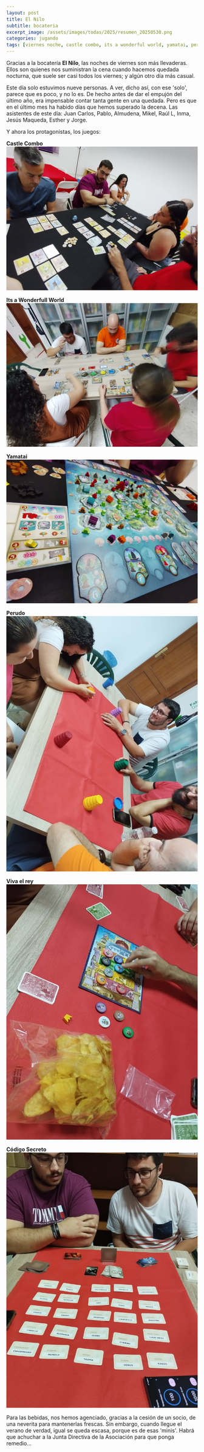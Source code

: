 ```yaml
---
layout: post
title: El Nilo
subtitle: bocateria
excerpt_image: /assets/images/todas/2025/resumen_20250530.png
categories: jugando
tags: [viernes noche, castle combo, its a wonderful world, yamatai, perudo, viva el rey, codigo secreto]
---
```

Gracias a la bocatería <b>El Nilo</b>, las noches de viernes son más llevaderas. Ellos son quienes nos suministran la cena cuando hacemos quedada nocturna, que suele ser casi todos los viernes; y algún otro día más casual.

Este día solo estuvimos nueve personas. A ver, dicho así, con ese 'solo', parece que es poco, y no lo es. De hecho antes de dar el empujón del último año, era impensable contar tanta gente en una quedada. Pero es que en el último mes ha habido días que hemos superado la decena. Las asistentes de este día: Juan Carlos, Pablo, Almudena, Mikel, Raúl L, Inma, Jesús Maqueda, Esther y Jorge.

Y ahora los protagonistas, los juegos:

<b>Castle Combo</b>
![banner](/assets/images/todas/2025/partida_castlecombo_20250530.jpg)

<b>Its a Wonderfull World</b>
![banner](/assets/images/todas/2025/partida_itsawonderfullworld_20250530.jpg)

<b>Yamatai</b>
![banner](/assets/images/todas/2025/partida_yamatai_20250530.jpg)

<b>Perudo</b>
![banner](/assets/images/todas/2025/partida_perudo_20250530.jpg)

<b>Viva el rey</b>
![banner](/assets/images/todas/2025/partida_vivaelrey_20250530.jpg)

<b>Código Secreto</b>
![banner](/assets/images/todas/2025/partida_codigosecreto_20250530.jpg)

Para las bebidas, nos hemos agenciado, gracias a la cesión de un socio, de una neverita para mantenerlas frescas. Sin embargo, cuando llegue el verano de verdad, igual se queda escasa, porque es de esas 'minis'. Habrá que achuchar a la Junta Directiva de la Asociación para que ponga remedio...